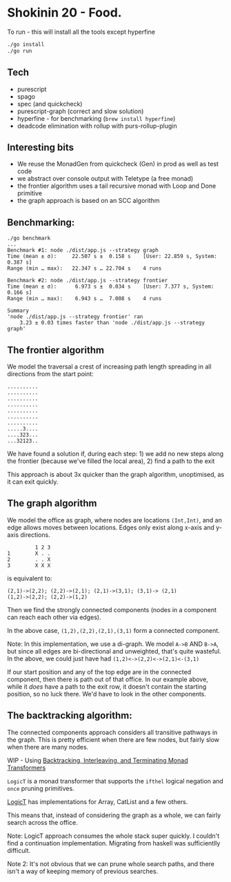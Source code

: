 # Shokinin 20 - Food.

To run - this will install all the tools except hyperfine

```bash
./go install
./go run
```


## Tech

+ purescript
+ spago
+ spec (and quickcheck)
+ purescript-graph (correct and slow solution)
+ hyperfine - for benchmarking (```brew install hyperfine```)
+ deadcode elimination with rollup with purs-rollup-plugin

## Interesting bits

+ We reuse the MonadGen from quickcheck (Gen) in prod as well as test code
+ we abstract over console output with Teletype (a free monad)
+ the frontier algorithm uses a tail recursive monad with Loop and Done primitive
+ the graph approach is based on an SCC algorithm

## Benchmarking:

    ./go benchmark
    ...
    Benchmark #1: node ./dist/app.js --strategy graph
    Time (mean ± σ):     22.507 s ±  0.158 s    [User: 22.859 s, System: 0.387 s]
    Range (min … max):   22.347 s … 22.704 s    4 runs
    
    Benchmark #2: node ./dist/app.js --strategy frontier
    Time (mean ± σ):      6.973 s ±  0.034 s    [User: 7.377 s, System: 0.166 s]
    Range (min … max):    6.943 s …  7.008 s    4 runs
    
    Summary
    'node ./dist/app.js --strategy frontier' ran
        3.23 ± 0.03 times faster than 'node ./dist/app.js --strategy graph'

## The frontier algorithm

We model the traversal a crest of increasing path length spreading in all directions from the start point:

    ..........
    ..........
    ..........
    ..........
    ..........
    ..........
    ..........
    .....3....
    ....323...
    ...32123..

We have found a solution if, during each step:
    1) we add no new steps along the frontier (because we've filled the local area), 
    2) find a path to the exit

This approach is about 3x quicker than the graph algorithm, unoptimised, as it can exit quickly.


## The graph algorithm

We model the office as graph, where nodes are locations ```(Int,Int)```, and an edge allows moves between locations.  Edges only exist along x-axis and y-axis directions.

             1 2 3
    1        X . .
    2        . . X
    3        X X X

is equivalent to:

    (2,1)->(2,2); (2,2)->(2,1); (2,1)->(3,1); (3,1)-> (2,1)
    (1,2)->(2,2); (2,2)->(1,2)

Then we find the strongly connected components (nodes in a component can reach each other via edges).  

In the above case, ```(1,2),(2,2),(2,1),(3,1)``` form a connected component.  

Note: In this implementation, we use a di-graph.  We model ```A->B``` AND ```B->A```, but since all edges are bi-directional and unweighted, that's quite wasteful.  In the above, we could just have had ```(1,2)<->(2,2)<->(2,1)<-(3,1)```

If our start position and any of the top edge are in the connected component, then there is path out of that office.  In our example above, while it _does_ have a path to the exit row, it doesn't contain the starting position, so no luck there.  We'd have to look in the other components.

## The backtracking algorithm:

The connected components approach considers all transitive pathways in the graph.  This is pretty efficient when there are few nodes, but fairly slow when there are many nodes.

WIP - Using [Backtracking, Interleaving, and Terminating Monad Transformers](http://okmij.org/ftp/papers/LogicT.pdf)

```LogicT``` is a monad transformer that supports the `ifthel` logical negation and `once` pruning primitives.  

[LogicT](https://github.com/mlang/purescript-logic/blob/master/src/Control/Monad/Logic/Class.purs) has implementations for Array, CatList and a few others.

This means that, instead of considering the graph as a whole, we can fairly search across the office.

Note: LogicT approach consumes the whole stack super quickly.  I couldn't find a continuation implementation. Migrating from haskell was sufficientlly difficult.

Note 2: It's not obvious that we can prune whole search paths, and there isn't a way of keeping memory of previous searches.